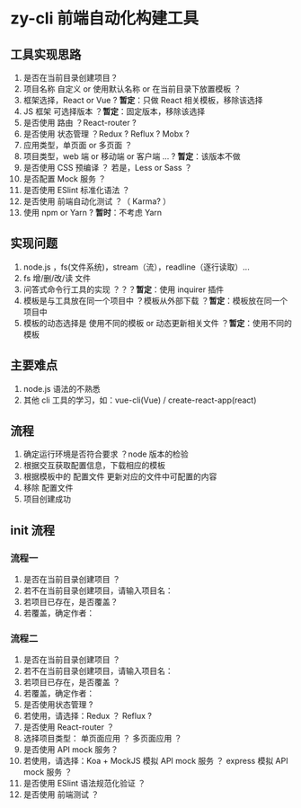 # zy-cli 前端自动化构建工具

## 工具实现思路

1. 是否在当前目录创建项目？
2. 项目名称 自定义 or 使用默认名称 or 在当前目录下放置模板 ？
3. 框架选择，React or Vue ? **暂定**：只做 React 相关模板，移除该选择
4. JS 框架 可选择版本 ？**暂定**：固定版本，移除该选择
5. 是否使用 路由 ？React-router ?
6. 是否使用 状态管理 ？Redux ? Reflux ? Mobx ?
7. 应用类型，单页面 or 多页面 ？
8. 项目类型，web 端 or 移动端 or 客户端 ... ? **暂定**：该版本不做
9. 是否使用 CSS 预编译 ？ 若是，Less or Sass ？
10. 是否配置 Mock 服务 ？
11. 是否使用 ESlint 标准化语法 ？
12. 是否使用 前端自动化测试 ？（ Karma? ）
13. 使用 npm or Yarn ? **暂时**：不考虑 Yarn

## 实现问题

1. node.js ，fs(文件系统)，stream（流），readline（逐行读取）...
2. fs 增/删/改/读 文件
3. 问答式命令行工具的实现 ？？？**暂定**：使用 inquirer 插件
4. 模板是与工具放在同一个项目中 ？模板从外部下载 ？**暂定**：模板放在同一个项目中
5. 模板的动态选择是 使用不同的模板 or 动态更新相关文件 ？**暂定**：使用不同的模板

## 主要难点

1. node.js 语法的不熟悉
2. 其他 cli 工具的学习，如：vue-cli(Vue) / create-react-app(react)

## 流程

1. 确定运行环境是否符合要求 ？node 版本的检验
2. 根据交互获取配置信息，下载相应的模板
3. 根据模板中的 配置文件 更新对应的文件中可配置的内容
4. 移除 配置文件
5. 项目创建成功

## init 流程

### 流程一

1. 是否在当前目录创建项目 ？
2. 若不在当前目录创建项目，请输入项目名：
3. 若项目已存在，是否覆盖？
4. 若覆盖，确定作者：

### 流程二

1. 是否在当前目录创建项目 ？
2. 若不在当前目录创建项目，请输入项目名：
3. 若项目已存在，是否覆盖 ？
4. 若覆盖，确定作者：
5. 是否使用状态管理 ?
6. 若使用，请选择：Redux ？ Reflux ?
7. 是否使用 React-router ？
8. 选择项目类型： 单页面应用 ？ 多页面应用 ？
9. 是否使用 API mock 服务？
10. 若使用，请选择：Koa + MockJS 模拟 API mock 服务 ？ express 模拟 API mock 服务 ？
11. 是否使用 ESlint 语法规范化验证 ？
12. 是否使用 前端测试 ？